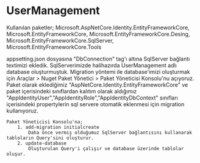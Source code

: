 # UserManagement
Kullanılan paketler;
	Microsoft.AspNetCore.Identity.EntityFrameworkCore,
	Microsoft.EntityFrameworkCore,
	Microsoft.EntityFrameworkCore.Desing,
	Microsoft.EntityFrameworkCore.SqlServer,
	Microsoft.EntityFrameworkCore.Tools

appsetting.json dosyasına "DbConnection" tag'ı altına SqlServer bağlantı textimizi ekledik. SqlServerimizde halihazırda UserManagement
	adlı database oluşturmuştuk.
Migration yöntemi ile database'imizi oluşturmak için Araçlar > Nuget Paket Yönetici > Paket Yöneticisi Konsolu'nu açıyoruz.
	Paket olarak eklediğimiz "AspNetCore.Identity.EntityFrameworkCore" ve paket içerisindeki sınıflardan kalıtım olarak aldığımız
	"AppIdentityUser","AppIdentityRole","AppIdentityDbContext" sınıfları içerisindeki propertylerin sql servere otomatik eklenmesi
	için migration kullanıyoruz.
	
	Paket Yöneticisi Konsolu'na;
		1. add-migration initialcreate 
			Daha önce vermiş olduğumuz SqlServer bağlantısını kullanarak tabloların Query'sini oluşturur.
		2. update-database
			Oluşturulan Query'i çalışır ve database üzerinde tablolar oluşur.

